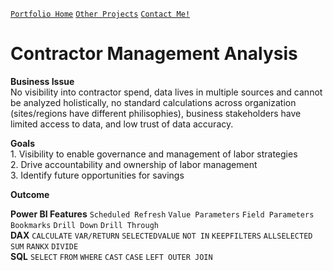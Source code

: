 [`Portfolio Home`](https://github.com/hayley-boll/portfolio/blob/main/README.md) [`Other Projects`](https://github.com/hayley-boll/portfolio/blob/main/README.md#portfolio-projects) [`Contact Me!`](https://github.com/hayley-boll/portfolio/blob/main/README.md#contact)

# Contractor Management Analysis

**Business Issue**  
No visibility into contractor spend, data lives in multiple sources and cannot be analyzed holistically, no standard calculations across organization (sites/regions have different philisophies), business stakeholders have limited access to data, and low trust of data accuracy.

**Goals**  
1\. Visibility to enable governance and management of labor strategies  
2\. Drive accountability and ownership of labor management  
3\. Identify future opportunities for savings

**Outcome**

**Power BI Features** `Scheduled Refresh` `Value Parameters` `Field Parameters` `Bookmarks` `Drill Down` `Drill Through`  
**DAX** `CALCULATE` `VAR/RETURN` `SELECTEDVALUE` `NOT IN` `KEEPFILTERS` `ALLSELECTED` `SUM` `RANKX` `DIVIDE`  
**SQL** `SELECT` `FROM` `WHERE` `CAST` `CASE` `LEFT OUTER JOIN`  
